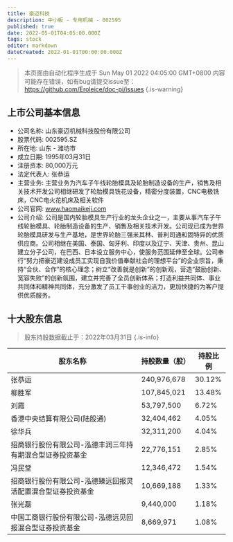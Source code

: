 ```yaml
---
title: 豪迈科技
description: 中小板 - 专用机械 - 002595
published: true
date: 2022-05-01T04:05:00.000Z
tags: stock
editor: markdown
dateCreated: 2022-01-01T00:00:00.000Z
---
```


> 本页面由自动化程序生成于 Sun May 01 2022 04:05:00 GMT+0800
> 内容可能存在错误，如有bug请提交issue至：https://github.com/Eroleice/doc-pi/issues
{.is-warning}

## 上市公司基本信息
- 公司名称: 山东豪迈机械科技股份有限公司
- 股票代码: 002595.SZ
- 所在地: 山东 - 潍坊市
- 成立日期: 1995年03月31日
- 注册资本: 80,000万元
- 法定代表人: 张恭运
- 主营业务: 主营业务为汽车子午线轮胎模具及轮胎制造设备的生产，销售及相关技术开发公司相继研发了轮胎模具铣花设备，精密分度装置，CNC电极铣床，CNC电火花机床及相关软件
- 公司官网: www.haomaikeji.com
- 公司介绍: 公司是国内轮胎模具生产行业的龙头企业之一，主要从事汽车子午线轮胎模具、轮胎制造设备的生产、销售及相关技术开发。公司现已成为世界轮胎模具研发与生产基地，是世界轮胎三强米其林、普利司通和固特异的优质供应商。公司相继在美国、泰国、匈牙利、印度以及辽宁、天津、贵州、昆山建立分子公司，在巴西、日本设立服务中心，使服务范围延伸至全球。公司奉行“努力把豪迈建设成员工实现自我价值奉献社会的理想平台”的企业宗旨，秉持“合伙、合作”的核心理念；树立“改善就是创新”的创新观，营造“鼓励创新、宽容失败”的创新氛围，建立并完善了全员创新体系；打造利益共同体、事业共同体和精神共同体，充分激发了员工干事创业的活力，更加快捷的为客户提供优质服务。


## 十大股东信息
> 股东持股数据截止于：2022年03月31日
{.is-info}

| 股东名称 | 持股数量（股） | 持股比例 |
| --- | --- | --- |
| 张恭运 | 240,976,678 | 30.12% |
| 柳胜军 | 107,845,021 | 13.48% |
| 刘霞 | 53,797,500 | 6.72% |
| 香港中央结算有限公司(陆股通) | 32,404,462 | 4.05% |
| 徐华兵 | 32,311,200 | 4.04% |
| 招商银行股份有限公司-泓德丰润三年持有期混合型证券投资基金 | 22,776,151 | 2.85% |
| 冯民堂 | 12,346,472 | 1.54% |
| 招商银行股份有限公司-泓德臻远回报灵活配置混合型证券投资基金 | 10,669,188 | 1.33% |
| 张光磊 | 9,440,000 | 1.18% |
| 中国工商银行股份有限公司-泓德远见回报混合型证券投资基金 | 8,669,971 | 1.08% |




